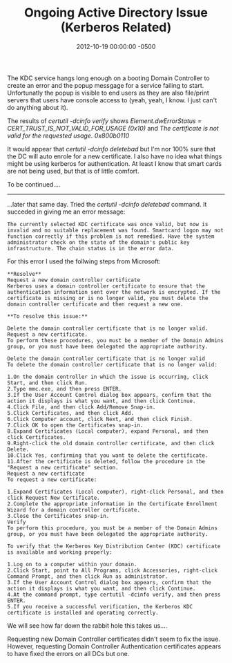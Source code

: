 ﻿---
title:  Ongoing Active Directory Issue (Kerberos Related)
date:   2012-10-19 00:00:00 -0500
categories: IT
---

The KDC service hangs long enough on a booting Domain Controller to create an error and the popup messgage for a service failing to start. Unfortunatly the popup is visible to end users as they are also file/print servers that users have console access to (yeah, yeah, I know. I just can't do anything about it).

The results of *certutil -dcinfo verify* shows *Element.dwErrorStatus = CERT_TRUST_IS_NOT_VALID_FOR_USAGE (0x10)* and *The certificate is not valid for the requested usage. 0x800b0110*

It would appear that *certutil -dcinfo deletebad* but I'm nor 100% sure that the DC will auto enrole for a new certificate. I also have no idea what things might be using kerberos for authentication. At least I know that smart cards are not being used, but that is of little comfort.

To be continued....

---

...later that same day.
Tried the *certutil -dcinfo deletebad* command. It succeded in giving me an error message:

```text
The currently selected KDC certificate was once valid, but now is invalid and no suitable replacement was found. Smartcard logon may not function correctly if this problem is not remedied. Have the system administrator check on the state of the domain's public key infrastructure. The chain status is in the error data.
```

For this error I used the follwing steps from Microsoft:

```text
**Resolve**
Request a new domain controller certificate
Kerberos uses a domain controller certificate to ensure that the authentication information sent over the network is encrypted. If the certificate is missing or is no longer valid, you must delete the domain controller certificate and then request a new one.

**To resolve this issue:**

Delete the domain controller certificate that is no longer valid.
Request a new certificate.
To perform these procedures, you must be a member of the Domain Admins group, or you must have been delegated the appropriate authority.

Delete the domain controller certificate that is no longer valid
To delete the domain controller certificate that is no longer valid:

1.On the domain controller in which the issue is occurring, click Start, and then click Run.
2.Type mmc.exe, and then press ENTER.
3.If the User Account Control dialog box appears, confirm that the action it displays is what you want, and then click Continue.
4.Click File, and then click Add/Remove Snap-in.
5.Click Certificates, and then click Add.
6.Click Computer account, click Next, and then click Finish.
7.Click OK to open the Certificates snap-in.
8.Expand Certificates (Local computer), expand Personal, and then click Certificates.
9.Right-click the old domain controller certificate, and then click Delete.
10.Click Yes, confirming that you want to delete the certificate.
11.After the certificate is deleted, follow the procedure in the "Request a new certificate" section.
Request a new certificate
To request a new certificate:

1.Expand Certificates (Local computer), right-click Personal, and then click Request New Certificate.
2.Complete the appropriate information in the Certificate Enrollment Wizard for a domain controller certificate.
3.Close the Certificates snap-in.
Verify
To perform this procedure, you must be a member of the Domain Admins group, or you must have been delegated the appropriate authority.

To verify that the Kerberos Key Distribution Center (KDC) certificate is available and working properly:

1.Log on to a computer within your domain.
2.Click Start, point to All Programs, click Accessories, right-click Command Prompt, and then click Run as administrator.
3.If the User Account Control dialog box appears, confirm that the action it displays is what you want, and then click Continue.
4.At the command prompt, type certutil -dcinfo verify, and then press ENTER.
5.If you receive a successful verification, the Kerberos KDC certificate is installed and operating correctly.
```

We will see how far down the rabbit hole this takes us....

Requesting new Domain Controller certificates didn't seem to fix the issue. However, requesting Domain Controller Authentication certificates appears to have fixed the errors on all DCs but one.


